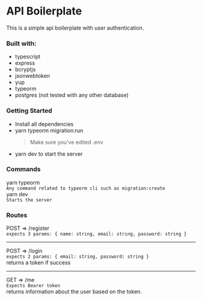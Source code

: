 # API Boilerplate

This is a simple api boilerplate with user authentication.

### Built with:

- typescript
- express
- bcryptjs
- jsonwebtoken
- yup
- typeorm
- postgres (not tested with any other database)

### Getting Started

- Install all dependencies
- yarn typeorm migration:run
  > Make sure you've edited .env
- yarn dev to start the server

### Commands

yarn typeorm <br/>
`Any command related to typeorm cli such as migration:create`<br/>
yarn dev <br/>
`Starts the server`

### Routes

POST => /register <br/>
`expects 3 params: { name: string, email: string, password: string }`

---

POST => /login <br/>
`expects 2 params: { email: string, password: string }`<br/>
returns a token if success

---

GET => /me <br/>
`Expects Bearer token`<br/>
returns information about the user based on the token.
